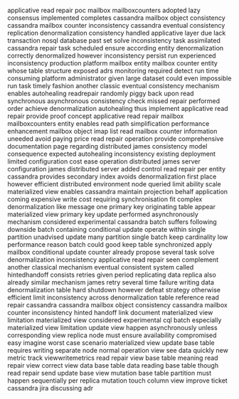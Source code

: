 applicative read repair poc mailbox mailboxcounters adopted lazy consensus implemented completes cassandra mailbox object consistency cassandra mailbox counter inconsistency cassandra eventual consistency replication denormalization consistency handled applicative layer due lack transaction nosql database past set solve inconsistency task assimilated cassandra repair task scheduled ensure according entity denormalization correctly denormalized however inconsistency persist run experienced inconsistency production platform mailbox entity mailbox counter entity whose table structure exposed adrs monitoring required detect run time consuming platform administrator given large dataset could even impossible run task timely fashion another classic eventual consistency mechanism enables autohealing readrepair randomly piggy back upon read synchronous asynchronous consistency check missed repair performed order achieve denormalization autohealing thus implement applicative read repair provide proof concept applicative read repair mailbox mailboxcounters entity enables read path simplification performance enhancement mailbox object imap list read mailbox counter information uneeded avoid paying price read repair operation provide comprehensive documentation page regarding distributed james consistency model consequence expected autohealing inconsistency existing deployment limited configuration cost ease operation distributed james server configuration james distributed server added control read repair per entity cassandra provides secondary index avoids denormalization first place however efficient distributed environment node queried limit ability scale materialized view enables cassandra maintain projection behalf application coming expensive write cost requiring synchronisation fit complex denormalization like message one primary key originating table appear materialized view primary key update performed asynchronously mechanism considered experimental cassandra batch suffers following downside batch containing conditional update operate within single partition unadvised update many partition single batch keep cardinality low performance reason batch could good keep table synchronized apply mailbox conditional update counter already propose several task solve denormalization inconsistency applicative read repair seen complement another classical mechanism eventual consistent system called hintedhandoff consists retries given period replicating data replica also already similar mechanism james retry several time failure writing data denormalization table hard shutdown however defeat strategy otherwise efficient limit inconsistency across denormalization table reference read repair cassandra cassandra mailbox object consistency cassandra mailbox counter inconsistency hinted handoff link document materialized view limitation materialized view considered experimental cql batch especially materialized view limitation update view happen asynchronously unless corresponding view replica node must ensure availability compromised easy imagine worst case scenario materialized view update base table requires writing separate node normal operation view see data quickly new metric track viewwritemetrics read repair view base table meaning read repair view correct view data base table data reading base table though read repair send update base view mutation base table partition must happen sequentially per replica mutation touch column view improve ticket cassandra jira discussing adr